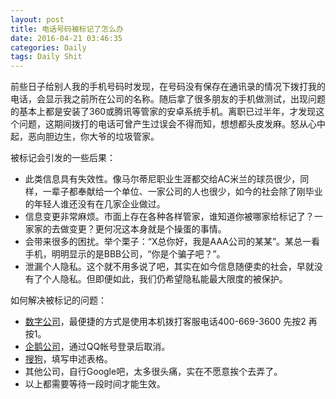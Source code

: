 ```yaml
---
layout: post
title: 电话号码被标记了怎么办
date: 2016-04-21 03:46:35
categories: Daily
tags: Daily Shit
---
```

前些日子给别人我的手机号码时发现，在号码没有保存在通讯录的情况下拨打我的电话，会显示我之前所在公司的名称。随后拿了很多朋友的手机做测试，出现问题的基本上都是安装了360或腾讯等管家的安卓系统手机。离职已过半年，才发现这个问题，这期间拨打的电话可曾产生过误会不得而知，想想都头皮发麻。怒从心中起，恶向胆边生，你大爷的垃圾管家。

被标记会引发的一些后果：

+ 此类信息具有失效性。像马尔蒂尼职业生涯都交给AC米兰的球员很少，同样，一辈子都奉献给一个单位、一家公司的人也很少，如今的社会除了刚毕业的年轻人谁还没有在几家企业做过。
+ 信息变更非常麻烦。市面上存在各种各样管家，谁知道你被哪家给标记了？一家家的去做变更？更何况这本身就是个操蛋的事情。
+ 会带来很多的困扰。举个栗子：“X总你好，我是AAA公司的某某”。某总一看手机，明明显示的是BBB公司，“你是个骗子吧？”。
+ 泄漏个人隐私。这个就不用多说了吧，其实在如今信息随便卖的社会，早就没有了个人隐私。但即便如此，我们仍希望隐私能最大限度的被保护。

如何解决被标记的问题：

+ [数字公司](http://dian.360.cn/index/cancelPhone)，最便捷的方式是使用本机拨打客服电话400-669-3600 先按2 再按1。
+ [企鹅公司](http://yun.m.qq.com/user_index.html)，通过QQ帐号登录后取消。
+ [搜狗](http://haoma.sogou.com/appeal.php)，填写申述表格。
+ 其他公司，自行Google吧，太多很头痛，实在不愿意挨个去弄了。
+ 以上都需要等待一段时间才能生效。

